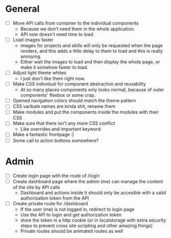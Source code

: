 # General

-   [ ] Move API calls from container to the individual components
    -   Because we don't need them in the whole application.
    -   API now doesn't need time to load.
-   [ ] Load images faster
    -   images for projects and skills will only be requested when the page renders, and this adds a little delay to them to load and this is really annoying.
    -   Either wait the images to load and then display the whole page, or make it somehow faster to load.
-   [ ] Adjust light theme whites
    -   I just don't like them right now.
-   [ ] Make CSS individual for component abstraction and reusability
    -   At so many places components only looks normal, because of outer components' flexbox or some crap.
-   [ ] Opened navigation colors should match the theme pattern
-   [ ] CSS varibale names are kinda shit, rename them
-   [ ] Make modules and put the components inside the modules with their CSS
-   [ ] Make sure that there isn't any more CSS conflict
    -   Like overrides and important keyword.
-   [ ] Make a fantastic frontpage :|
-   [ ] Some call to action buttons somewhere?

# Admin

-   [ ] Create login page with the route of /login
-   [ ] Create dashboard page where the admin (me) can manage the content of the site by API calls
    -   Dashboard and actions inside it should only be accesible with a valid authorization token from the API
-   [ ] Create private route for /dashboard
    -   If the user (me) is not logged in, redirect to login page
    -   Use the API to login and get authorization token
    -   store the token in a http cookie (or in localstorage with extra security steps to prevent cross site scripting and other amazing things)
    -   Private routes should be animated routes as well
